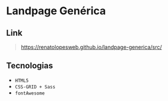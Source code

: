 # Landpage Genérica

## Link

> https://renatolopesweb.github.io/landpage-generica/src/

## Tecnologias

- `HTML5`
- `CSS-GRID + Sass`
- `fontAwesome`
